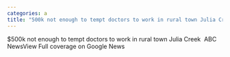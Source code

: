 ```yaml
---
categories: a
title: "500k not enough to tempt doctors to work in rural town Julia Creek  ABC News"
---
```

$500k not enough to tempt doctors to work in rural town Julia Creek&nbsp;&nbsp;ABC NewsView Full coverage on Google News